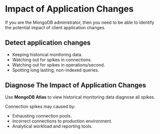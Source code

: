 # Impact of Application Changes

If you are the MongoDB administrator, then you need to be able to identify the potential impact of client application changes.

## Detect application changes

* Keeping historical monitoring data.
* Watching out for spikes in connections.
* Watching out for spikes in operations/second.
* Spotting long lasting, non-indexed queries.

## Diagnose The Impact of Application Changes

Use **MongoDB Atlas** to view historical monitoring data diagnose all spikes.

Connection spikes may caused by:

* Exhausting connection pools.
* Incorrect connections to production environment.
* Analytical workload and reporting tools.